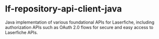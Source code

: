 # lf-repository-api-client-java
Java implementation of various foundational APIs for Laserfiche, including authorization APIs such as OAuth 2.0 flows for secure and easy access to Laserfiche APIs.
